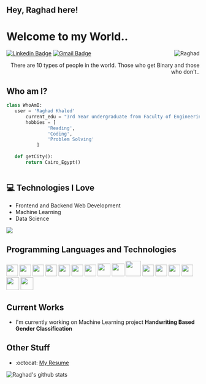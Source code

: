 ## Hey, Raghad here!

<h1>Welcome to my World..</h1> 

<img src = 'https://github.com/Raghad-Khaled/Raghad-Khaled/tree/master/images/raghad.gif' alt = 'Raghad' align='right'/>

[![Linkedin Badge](https://img.shields.io/badge/-RaghadKhaled-blue?style=flat-square&logo=Linkedin&logoColor=white&link=https://www.linkedin.com/in/Raghad-Khaled)](https://www.linkedin.com/in/Rghad-Khaled) [![Gmail Badge](https://img.shields.io/badge/-raghad200059@gmail.com-c14438?style=flat-square&logo=Gmail&logoColor=white&link=mailto:raghad200059@gmail.com)](mailto:raghad200059@gmail.com)

<div style="text-align: right">There are 10 types of people in the world. Those who get Binary and those who don't.. </div>

 ## Who am I?
 ```python
 class WhoAmI:
 	user = 'Raghad Khaled'
		current_edu = "3rd Year undergraduate from Faculty of Engineering Cairo University, Giza."
		hobbies = [
				'Reading',
				'Coding',
				'Problem Solving'
			]
	
	def getCity():
		return Cairo_Egypt()
		
 ```

## :computer: Technologies I Love

* Frontend and Backend Web Development
* Machine Learning
* Data Science

<img src = "https://github-readme-stats.vercel.app/api/top-langs/?username=Raghad-Khaled&layout=compact">

## Programming Languages and Technologies
<img src = 'https://github.com/Raghad-Khaled/Raghad-Khaled/tree/master/images/c-original.svg' width='30'/>
<img src = 'https://github.com/Raghad-Khaled/Raghad-Khaled/tree/master/images/cpp.svg' width='30'/> 
<img src = 'https://github.com/Raghad-Khaled/Raghad-Khaled/tree/master/images/python2.png' height='30'/>
<img src = 'https://github.com/Raghad-Khaled/Raghad-Khaled/tree/master/images/html.svg' width='30'/>
<img src='https://github.com/Raghad-Khaled/Raghad-Khaled/tree/master/images/java.svg' width='30'/>
<img src = 'https://github.com/Raghad-Khaled/Raghad-Khaled/tree/master/images/css.svg' width='30'/>
<img src = 'https://github.com/Raghad-Khaled/Raghad-Khaled/tree/master/images/js.svg' width='30'/>
<img src = 'https://github.com/Raghad-Khaled/Raghad-Khaled/tree/master/images/bootstrap.svg' width='33'/> 
<img src = 'https://github.com/Raghad-Khaled/Raghad-Khaled/tree/master/images/dart.svg' width='33'/>
<img src = 'https://github.com/Raghad-Khaled/Raghad-Khaled/tree/master/images/php.svg' width='40'/>
<img src = 'https://github.com/Raghad-Khaled/Raghad-Khaled/tree/master/images/sql.svg' width='30'/> 
 <img src = 'https://github.com/Raghad-Khaled/Raghad-Khaled/tree/master/images/matlab.png' width='30'/>
 <img src = 'https://github.com/Raghad-Khaled/Raghad-Khaled/tree/master/images/flask.png' width='30'/>
 <img src = 'https://github.com/Raghad-Khaled/Raghad-Khaled/tree/master/images/git.svg' width='30'/>
 <img src = 'https://github.com/Raghad-Khaled/Raghad-Khaled/tree/master/images/react.svg' width='33'/>
 <img src = 'https://github.com/Raghad-Khaled/Raghad-Khaled/tree/master/images/docker.png' width='33'/>
 

 
## Current Works
 * I'm currently working on Machine Learning project **Handwriting Based Gender Classification**
 
## Other Stuff
  - :octocat: [My Resume](https://drive.google.com/file/d/1nLWrgPqiO4Ag0H9-5VQ19li-f-6PYVx9/view?usp=sharing)

![Raghad's github stats](https://github-readme-stats.vercel.app/api?username=Raghad-Khaled&show_icons=true&hide=[%22issues%22])
 
 